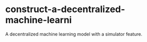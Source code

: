 # construct-a-decentralized-machine-learni
A decentralized machine learning model with a simulator feature.
